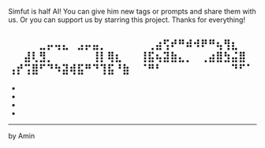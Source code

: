Simfut is half AI! You can give him new tags or prompts and share them with us.
Or you can support us by starring this project.
Thanks for everything!

⠀⠀⠀⠀⣀⡤⢤⣄⠀⣠⡤⣤⡀⠀⠀⠀
⠀⠀⢀⣴⢫⠞⠛⠾⠺⠟⠛⢦⢻⣆⠀⠀
⠀⠀⣼⢇⣻⡀⠀⠀⠀⠀⠀⢸⡇⢿⣆⠀
⠀⢸⣯⢦⣽⣷⣄⡀⠀⢀⣴⣿⣳⣬⣿⠀
⢠⡞⢩⣿⠋⠙⠳⣽⢾⣯⠛⠙⢹⣯⠘⣷
⠀⠈⠛⠃⠀⠀⠀⠀⠀⠀⠀⠀⠀⠙⠋⠁ 
-
-
-
-
-
----------------------------------------------------------------------------------------
by Amin
